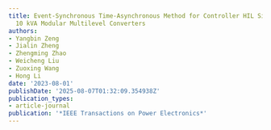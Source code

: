 ```yaml
---
title: Event-Synchronous Time-Asynchronous Method for Controller HIL Simulation of
  10 kVA Modular Multilevel Converters
authors:
- Yangbin Zeng
- Jialin Zheng
- Zhengming Zhao
- Weicheng Liu
- Zuoxing Wang
- Hong Li
date: '2023-08-01'
publishDate: '2025-08-07T01:32:09.354938Z'
publication_types:
- article-journal
publication: '*IEEE Transactions on Power Electronics*'
---
```


